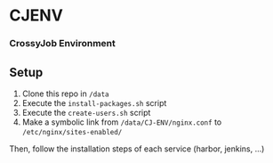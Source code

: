# CJENV

### CrossyJob Environment

## Setup

1. Clone this repo in `/data`
2. Execute the `install-packages.sh` script
3. Execute the `create-users.sh` script
4. Make a symbolic link from `/data/CJ-ENV/nginx.conf` to `/etc/nginx/sites-enabled/`

Then, follow the installation steps of each service (harbor, jenkins, ...)
